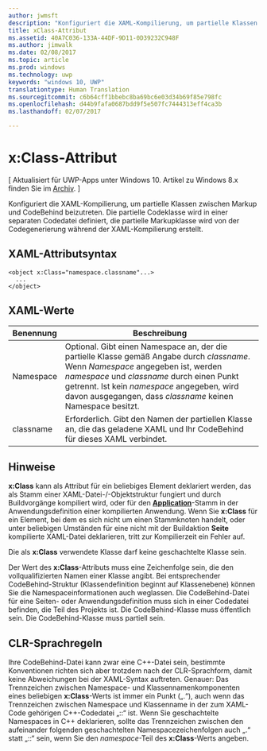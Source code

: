 ```yaml
---
author: jwmsft
description: "Konfiguriert die XAML-Kompilierung, um partielle Klassen zwischen Markup und CodeBehind zu verknüpfen. Die partielle Codeklasse wird in einer separaten Codedatei definiert, die partielle Markupklasse wird von der Codegenerierung während der XAML-Kompilierung erstellt."
title: xClass-Attribut
ms.assetid: 40A7C036-133A-44DF-9D11-0D39232C948F
ms.author: jimwalk
ms.date: 02/08/2017
ms.topic: article
ms.prod: windows
ms.technology: uwp
keywords: "windows 10, UWP"
translationtype: Human Translation
ms.sourcegitcommit: c6b64cff1bbebc8ba69bc6e03d34b69f85e798fc
ms.openlocfilehash: d44b9fafa0687bdd9f5e507fc7444313eff4ca3b
ms.lasthandoff: 02/07/2017

---
```


# <a name="xclass-attribute"></a>x:Class-Attribut

\[ Aktualisiert für UWP-Apps unter Windows 10. Artikel zu Windows 8.x finden Sie im [Archiv](http://go.microsoft.com/fwlink/p/?linkid=619132). \]

Konfiguriert die XAML-Kompilierung, um partielle Klassen zwischen Markup und CodeBehind beizutreten. Die partielle Codeklasse wird in einer separaten Codedatei definiert, die partielle Markupklasse wird von der Codegenerierung während der XAML-Kompilierung erstellt.

## <a name="xaml-attribute-usage"></a>XAML-Attributsyntax


``` syntax
<object x:Class="namespace.classname"...>
  ...
</object>
```

## <a name="xaml-values"></a>XAML-Werte

| Benennung | Beschreibung |
|------|-------------|
| Namespace | Optional. Gibt einen Namespace an, der die partielle Klasse gemäß Angabe durch _classname_. Wenn _Namespace_ angegeben ist, werden _namespace_ und _classname_ durch einen Punkt getrennt. Ist kein _namespace_ angegeben, wird davon ausgegangen, dass _classname_ keinen Namespace besitzt. |
| classname | Erforderlich. Gibt den Namen der partiellen Klasse an, die das geladene XAML und Ihr CodeBehind für dieses XAML verbindet. | 

## <a name="remarks"></a>Hinweise

**x:Class** kann als Attribut für ein beliebiges Element deklariert werden, das als Stamm einer XAML-Datei-/-Objektstruktur fungiert und durch Buildvorgänge kompiliert wird, oder für den [**Application**](https://msdn.microsoft.com/library/windows/apps/br242324)-Stamm in der Anwendungsdefinition einer kompilierten Anwendung. Wenn Sie **x:Class** für ein Element, bei dem es sich nicht um einen Stammknoten handelt, oder unter beliebigen Umständen für eine nicht mit der Buildaktion **Seite** kompilierte XAML-Datei deklarieren, tritt zur Kompilierzeit ein Fehler auf.

Die als **x:Class** verwendete Klasse darf keine geschachtelte Klasse sein.

Der Wert des **x:Class**-Attributs muss eine Zeichenfolge sein, die den vollqualifizierten Namen einer Klasse angibt. Bei entsprechender CodeBehind-Struktur (Klassendefinition beginnt auf Klassenebene) können Sie die Namespaceinformationen auch weglassen. Die CodeBehind-Datei für eine Seiten- oder Anwendungsdefinition muss sich in einer Codedatei befinden, die Teil des Projekts ist. Die CodeBehind-Klasse muss öffentlich sein. Die CodeBehind-Klasse muss partiell sein.

## <a name="clr-language-rules"></a>CLR-Sprachregeln

Ihre CodeBehind-Datei kann zwar eine C++-Datei sein, bestimmte Konventionen richten sich aber trotzdem nach der CLR-Sprachform, damit keine Abweichungen bei der XAML-Syntax auftreten. Genauer: Das Trennzeichen zwischen Namespace- und Klassennamenkomponenten eines beliebigen **x:Class**-Werts ist immer ein Punkt („.“), auch wenn das Trennzeichen zwischen Namespace und Klassenname in der zum XAML-Code gehörigen C++-Codedatei „::“ ist. Wenn Sie geschachtelte Namespaces in C++ deklarieren, sollte das Trennzeichen zwischen den aufeinander folgenden geschachtelten Namespacezeichenfolgen auch „.“ statt „::“ sein, wenn Sie den *namespace*-Teil des **x:Class**-Werts angeben.


